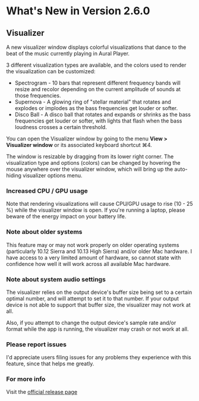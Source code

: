 #  What's New in Version 2.6.0

## Visualizer

A new visualizer window displays colorful visualizations that dance to the beat of the music currently playing in Aural Player. 

3 different visualization types are available, and the colors used to render the visualization can be customized:
* Spectrogram - 10 bars that represent different frequency bands will resize and recolor depending on the current amplitude of sounds at those frequencies.
* Supernova - A glowing ring of "stellar material" that rotates and explodes or implodes as the bass frequencies get louder or softer.
* Disco Ball - A disco ball that rotates and expands or shrinks as the bass frequencies get louder or softer, with lights that flash when the bass loudness crosses a certain threshold.

You can open the Visualizer window by going to the menu **View > Visualizer window** or its associated keyboard shortcut ⌘4.

The window is resizable by dragging from its lower right corner. The visualization type and options (colors) can be changed by hovering the mouse anywhere over the visualizer window, which will bring up the auto-hiding visualizer options menu.

### Increased CPU / GPU usage

Note that rendering visualizations will cause CPU/GPU usage to rise (10 - 25 %) while the visualizer window is open. If you're running a laptop, please beware of the energy impact on your battery life.

### Note about older systems

This feature may or may not work properly on older operating systems (particularly 10.12 Sierra and 10.13 High Sierra) and/or older Mac hardware. I have access to a very limited amount of hardware, so cannot state with confidence how well it will work across all available Mac hardware.

### Note about system audio settings

The visualizer relies on the output device's buffer size being set to a certain optimal number, and will attempt to set it to that number. If your output device is not able to support that buffer size, the visualizer may not work at all.

Also, if you attempt to change the output device's sample rate and/or format while the app is running, the visualizer may crash or not work at all.

### Please report issues

I'd appreciate users filing issues for any problems they experience with this feature, since that helps me greatly.

### **For more info**
Visit the [official release page](https://github.com/maculateConception/aural-player/releases/tag/2.6.0)
